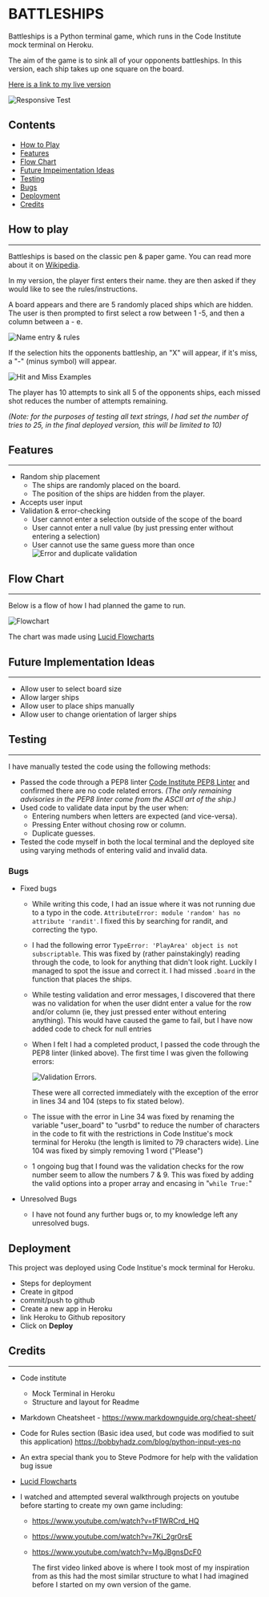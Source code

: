 # BATTLESHIPS

Battleships is a Python terminal game, which runs in the Code Institute mock terminal on Heroku.

The aim of the game is to sink all of your opponents battleships. In this version, each ship takes up one square on the board.

[Here is a link to my live version](https://md1982-battleships.herokuapp.com/)

![Responsive Test](documentation/responsive.png)

## Contents

* [How to Play](#how-to-play)
* [Features](#features)
* [Flow Chart](#flow-chart)
* [Future Impeimentation Ideas](#future-implementable-features)
* [Testing](#testing)
* [Bugs](#bugs)
* [Deployment](#deployment)
* [Credits](#credits)


## How to play
______

Battleships is based on the classic pen & paper game. You can read more about it on [Wikipedia](https://en.wikipedia.org/wiki/Battleship_(game)).

In my version, the player first enters their name. they are then asked if they would like to see the rules/instructions. 

A board appears and there are 5 randomly placed ships which are hidden. The user is then prompted to first select a row between 1 -5, and then a column between a - e.


![Name entry & rules](documentation/name_and_rules.png)

If the selection hits the opponents battleship, an "X" will appear, if it's miss, a "-" (minus symbol) will appear.

![Hit and Miss Examples](documentation/hit_miss_example.png)

The player has 10 attempts to sink all 5 of the opponents ships, each missed shot reduces the number of attempts remaining.

*(Note: for the purposes of testing all text strings, I had set the number of tries to 25, in the final deployed version, this will be limited to 10)*

## Features
_____

* Random ship placement
  * The ships are randomly placed on the board.
  * The position of the ships are hidden from the player. 
* Accepts user input
* Validation & error-checking
  * User cannot enter a selection outside of the scope of the board
  * User cannot enter a null value (by just pressing enter without entering a selection)
  * User cannot use the same guess more than once
![Error and duplicate validation](documentation/duplicate_and_null_entered.png)

## Flow Chart
_____
Below is a flow of how I had planned the game to run.


![Flowchart](documentation/battleships_flowchart.png)

The chart was made using [Lucid Flowcharts](https://www.lucidchart.com/pages/)

## Future Implementation Ideas
_____

* Allow user to select board size
* Allow larger ships
* Allow user to place ships manually
* Allow user to change orientation of larger ships

## Testing
_____
I have manually tested the code using the following methods:
* Passed the code through a PEP8 linter [Code Institute PEP8 Linter](https://pep8ci.herokuapp.com/) and confirmed there are no code related errors. *(The only remaining advisories in the PEP8 linter come from the ASCII art of the ship.)*
* Used code to validate data input by the user when:
  * Entering numbers when letters are expected (and vice-versa).
  * Pressing Enter without chosing row or column.
  * Duplicate guesses.
* Tested the code myself in both the local terminal and the deployed site using varying methods of entering valid and invalid data.

### Bugs
* Fixed bugs
  * While writing this code, I had an issue where it was not running due to a typo in the code. `AttributeError: module 'random' has no attribute 'randit'`. I fixed this by searching for randit, and correcting the typo.
  * I had the following error `TypeError: 'PlayArea' object is not subscriptable`. This was fixed by (rather painstakingly) reading through the code, to look for anything that didn't look right. Luckily I managed to spot the issue and correct it. I had missed `.board` in the function that places the ships.
  * While testing validation and error messages, I discovered that there was no validation for when the user didnt enter a value for the row and/or column (ie, they just pressed enter without entering anything). This would have caused the game to fail, but I have now added code to check for null entries
  * When I felt I had a completed product, I passed the code through the PEP8 linter (linked above). The first time I was given the following errors:

    ![Validation Errors](documentation/validation_errors.png).
   
    These were all corrected immediately with the exception of the error in lines 34 and 104 (steps to fix stated below).
  * The issue with the error in Line 34 was fixed by renaming the variable "user_board" to "usrbd" to reduce the number of characters in the code to fit with the restrictions in Code Institue's mock terminal for Heroku (the length is limited to 79 characters wide). Line 104 was fixed by simply removing 1 word ("Please")
  * 1 ongoing bug that I found was the validation checks for the row number seem to allow the numbers 7 & 9. This was fixed by adding the valid options into a proper array and encasing in "`while True:`"


* Unresolved Bugs
  * I have not found any further bugs or, to my knowledge left any unresolved bugs.

## Deployment
This project was deployed using Code Institue's mock terminal for Heroku.

 * Steps for deployment
  * Create in gitpod
  * commit/push to github
  * Create a new app in Heroku
  * link Heroku to Github repository
  * Click on **Deploy**

## Credits
_____
* Code institute
  * Mock Terminal in Heroku
  * Structure and layout for Readme

* Markdown Cheatsheet - https://www.markdownguide.org/cheat-sheet/

* Code for Rules section (Basic idea used, but code was modified to suit this application) https://bobbyhadz.com/blog/python-input-yes-no

* An extra special thank you to Steve Podmore for help with the validation bug issue
* [Lucid Flowcharts](https://www.lucidchart.com/pages/)
* I watched and attempted several walkthrough projects on youtube before starting to create my own game including:
  * https://www.youtube.com/watch?v=tF1WRCrd_HQ
  * https://www.youtube.com/watch?v=7Ki_2gr0rsE
  * https://www.youtube.com/watch?v=MgJBgnsDcF0

    The first video linked above is where I took most of my inspiration from as this had the most similar structure to what I had imagined before I started on my own version of the game.